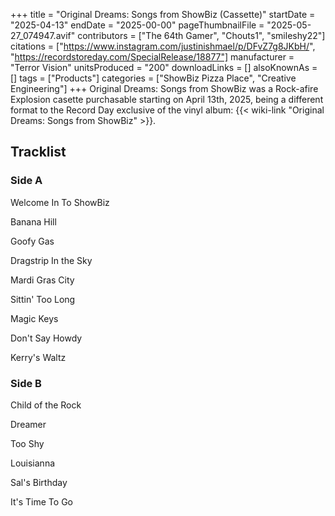 +++
title = "Original Dreams: Songs from ShowBiz (Cassette)"
startDate = "2025-04-13"
endDate = "2025-00-00"
pageThumbnailFile = "2025-05-27_074947.avif"
contributors = ["The 64th Gamer", "Chouts1", "smileshy22"]
citations = ["https://www.instagram.com/justinishmael/p/DFvZ7g8JKbH/", "https://recordstoreday.com/SpecialRelease/18877"]
manufacturer = "Terror Vision"
unitsProduced = "200"
downloadLinks = []
alsoKnownAs = []
tags = ["Products"]
categories = ["ShowBiz Pizza Place", "Creative Engineering"]
+++
Original Dreams: Songs from ShowBiz was a Rock-afire Explosion casette purchasable starting on April 13th, 2025, being a different format to the Record Day exclusive of the vinyl album: {{< wiki-link "Original Dreams: Songs from ShowBiz" >}}.

## Tracklist

### Side A

Welcome In To ShowBiz

Banana Hill

Goofy Gas

Dragstrip In the Sky

Mardi Gras City

Sittin' Too Long

Magic Keys

Don't Say Howdy

Kerry's Waltz

### Side B

Child of the Rock

Dreamer

Too Shy

Louisianna

Sal's Birthday

It's Time To Go


